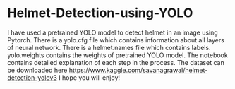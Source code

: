 # Helmet-Detection-using-YOLO
I have used a pretrained YOLO model to detect helmet in an image using Pytorch.
There is a yolo.cfg file which contains information about all layers of neural network.
There is a helmet.names file which contains labels.
yolo.weights contains the weights of pretrained YOLO model.
The notebook contains detailed explanation of each step in the process.
The dataset can be downloaded here https://www.kaggle.com/savanagrawal/helmet-detection-yolov3
I hope you will enjoy!
